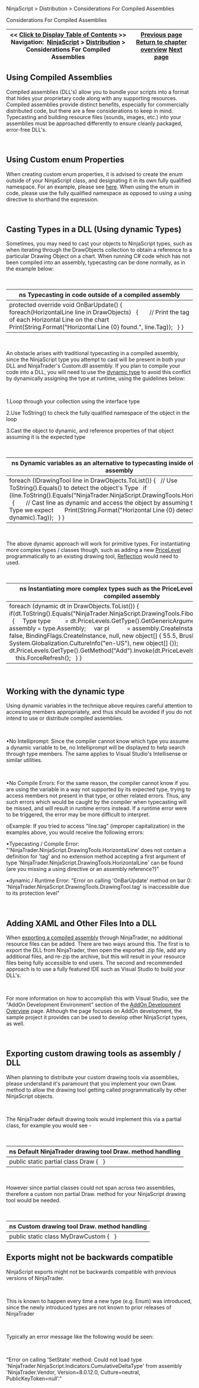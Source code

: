 ﻿


NinjaScript \> Distribution \> Considerations For Compiled Assemblies






















Considerations For Compiled Assemblies







| \<\< [Click to Display Table of Contents](considerations_for_compiled_assemblies.md) \>\> **Navigation:**     [NinjaScript](ninjascript-1.md) \> [Distribution](distribution-1.md) \> Considerations For Compiled Assemblies | [Previous page](distribution-1.md) [Return to chapter overview](distribution-1.md) [Next page](import-1.md) |
| --- | --- |











## Using Compiled Assemblies


Compiled assemblies (DLL's) allow you to bundle your scripts into a format that hides your proprietary code along with any supporting resources. Compiled assemblies provide distinct benefits, especially for commercially distributed code, but there are a few considerations to keep in mind. Typecasting and building resource files (sounds, images, etc.) into your assemblies must be approached differently to ensure cleanly packaged, error\-free DLL's.


 


## Using Custom enum Properties


When creating custom enum properties, it is advised to create the enum outside of your NinjaScript class, and designating it in its own fully qualified namespace. For an example, please see [here](creating_a_user-defined_parame-1.md). When using the enum in code, please use the fully qualified namespace as opposed to using a using directive to shorthand the expression.


 


## Casting Types in a DLL (Using dynamic Types)


Sometimes, you may need to cast your objects to NinjaScript types, such as when iterating through the DrawObjects collection to obtain a reference to a particular Drawing Object on a chart. When running C\# code which has not been compiled into an assembly, typecasting can be done normally, as in the example below:


 




| ns Typecasting in code outside of a compiled assembly |
| --- |
| protected override void OnBarUpdate() {    foreach(HorizontalLine line in DrawObjects)    {        // Print the tag of each Horizontal Line on the chart        Print(String.Format("Horizontal Line {0} found.", line.Tag));    } } |



 


An obstacle arises with traditional typecasting in a compiled assembly, since the NinjaScript type you attempt to cast will be present in both your DLL and NinjaTrader's Custom.dll assembly. If you plan to compile your code into a DLL, you will need to use the [dynamic type](https://msdn.microsoft.com/en-us/library/dd264741.aspx) to avoid this conflict by dynamically assigning the type at runtime, using the guidelines below:


 


1\.Loop through your collection using the interface type

2\.Use ToString() to check the fully qualified namespace of the object in the loop

3\.Cast the object to dynamic, and reference properties of that object assuming it is the expected type

 




| ns Dynamic variables as an alternative to typecasting inside of a compiled assembly |
| --- |
| foreach (IDrawingTool line in DrawObjects.ToList()) {    // Use ToString().Equals() to detect the object's Type     if (line.ToString().Equals("NinjaTrader.NinjaScript.DrawingTools.HorizontalLine"))    {        // Cast line as dynamic and access the object by assuming that it is the Type we expect        Print(String.Format("Horizontal Line {0} detected!", (line as dynamic).Tag));    } } |



 


The above dynamic approach will work for primitive types. For instantiating more complex types / classes though, such as adding a new [PriceLevel](pricelevels-1.md) programmatically to an existing drawing tool, [Reflection](https://docs.microsoft.com/en-us/dotnet/csharp/programming-guide/concepts/reflection) would need to used.


 




| ns Instantiating more complex types such as the PriceLevels class inside of a compiled assembly |
| --- |
| foreach (dynamic dt in DrawObjects.ToList()) {    if(dt.ToString().Equals("NinjaTrader.NinjaScript.DrawingTools.FibonacciRetracements"))    {      Type type         \= dt.PriceLevels.GetType().GetGenericArguments()\[0];      Assembly assembly \= type.Assembly;      var pl           \= assembly.CreateInstance(type.FullName, false, BindingFlags.CreateInstance, null, new object\[] { 55\.5, Brushes.Red, 2 }, new       System.Globalization.CultureInfo("en\-US"), new object\[] {});      dt.PriceLevels.GetType().GetMethod("Add").Invoke(dt.PriceLevels, new object\[] { pl } );      this.ForceRefresh();    } } |



 


## Working with the dynamic type


Using dynamic variables in the technique above requires careful attention to accessing members appropriately, and thus should be avoided if you do not intend to use or distribute compiled assemblies.


 


•No Intelliprompt: Since the compiler cannot know which type you assume a dynamic variable to be, no Intelliprompt will be displayed to help search through type members. The same applies to Visual Studio's Intellisense or similar utilities.

 


•No Compile Errors: For the same reason, the compiler cannot know if you are using the variable in a way not supported by its expected type, trying to access members not present in that type, or other related errors. Thus, any such errors which would be caught by the compiler when typecasting will be missed, and will result in runtime errors instead. If a runtime error were to be triggered, the error may be more difficult to interpret.

oExample: If you tried to access "line.tag" (improper capitalization) in the examples above, you would receive the following errors:

▪Typecasting / Compile Error: "'NinjaTrader.NinjaScript.DrawingTools.HorizontalLine' does not contain a definition for 'tag' and no extension method accepting a first argument of type 'NinjaTrader.NinjaScript.DrawingTools.HorizontalLine' can be found (are you missing a using directive or an assembly reference?)" 

▪dynamic / Runtime Error: "Error on calling 'OnBarUpdate' method on bar 0: 'NinjaTrader.NinjaScript.DrawingTools.DrawingTool.tag' is inaccessible due to its protection level"

 


## Adding XAML and Other Files Into a DLL


When [exporting a compiled assembly](export-1.md) through NinjaTrader, no additional resource files can be added. There are two ways around this. The first is to export the DLL from NinjaTrader, then open the exported .zip file, add any additional files, and re\-zip the archive, but this will result in your resource files being fully accessible to end users. The second and recommended approach is to use a fully featured IDE such as Visual Studio to build your DLL's. 


 


For more information on how to accomplish this with Visual Studio, see the "AddOn Development Environment" section of the [AddOn Development Overview](addon_development_overview-1.md) page. Although the page focuses on AddOn development, the sample project it provides can be used to develop other NinjaScript types, as well.


 


## Exporting custom drawing tools as assembly / DLL


When planning to distribute your custom drawing tools via assemblies, please understand it's paramount that you implement your own Draw. method to allow the drawing tool getting called programmatically by other NinjaScript objects. 


 


The NinjaTrader default drawing tools would implement this via a partial class, for example you would see \-


 




| ns Default NinjaTrader drawing tool Draw. method handling |
| --- |
| public static partial class Draw {   } |



 


However since partial classes could not span across two assemblies, therefore a custom non partial Draw. method for your NinjaScript drawing tool would be needed.


 




| ns Custom drawing tool Draw. method handling |
| --- |
| public static class MyDrawCustom {   } |



## 


## Exports might not be backwards compatible


NinjaScript exports might not be backwards compatible with previous versions of NinjaTrader.


 


This is known to happen every time a new type (e.g. Enum) was introduced, since the newly introduced types are not known to prior releases of NinjaTrader


 


Typically an error message like the following would be seen:


 


"Error on calling 'SetState' method: Could not load type 'NinjaTrader.NinjaScript.Indicators.CumulativeDeltaType' from assembly 'NinjaTrader.Vendor, Version\=8\.0\.12\.0, Culture\=neutral, PublicKeyToken\=null'."








